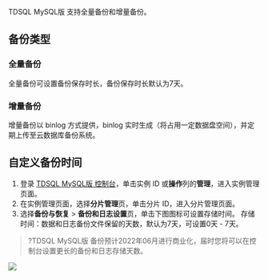 
TDSQL MySQL版 支持全量备份和增量备份。

## 备份类型
### 全量备份
全量备份可设置备份保存时长，备份保存时长默认为7天。

### 增量备份
增量备份以 binlog 方式提供，binlog 实时生成（将占用一定数据盘空间），并定期上传至云数据库备份系统。

## 自定义备份时间
1. 登录 [TDSQL MySQL版 控制台](https://console.cloud.tencent.com/dcdb)，单击实例 ID 或**操作**列的**管理**，进入实例管理页面。
2. 在实例管理页面，选择**分片管理**页，单击分片 ID，进入分片管理页面。
3. 选择**备份与恢复** > **备份和日志设置**页，单击下图图标可设置存储时间。
存储时间：数据和日志备份文件保留的天数，默认为7天，可设置0天 - 7天。
>?TDSQL MySQL版 备份预计2022年06月进行商业化，届时您将可以在控制台设置更长的备份和日志存储天数。
>
![](https://qcloudimg.tencent-cloud.cn/raw/8d1a1f426d7cbe81999f8907b787505e.png)
